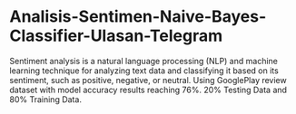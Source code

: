 # Analisis-Sentimen-Naive-Bayes-Classifier-Ulasan-Telegram
Sentiment analysis is a natural language processing (NLP) and machine learning technique for analyzing text data and classifying it based on its sentiment, such as positive, negative, or neutral. Using GooglePlay review dataset with model accuracy results reaching 76%. 20% Testing Data and 80% Training Data.
